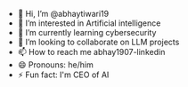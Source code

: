 - 👋 Hi, I’m @abhaytiwari19
- 👀 I’m interested in Artificial intelligence
- 🌱 I’m currently learning cybersecurity
- 💞️ I’m looking to collaborate on LLM projects
- 📫 How to reach me abhay1907-linkedin
- 😄 Pronouns: he/him
- ⚡ Fun fact: I'm CEO of AI

<!---
abhaytiwari19/abhaytiwari19 is a ✨ special ✨ repository because its `README.md` (this file) appears on your GitHub profile.
You can click the Preview link to take a look at your changes.
--->
